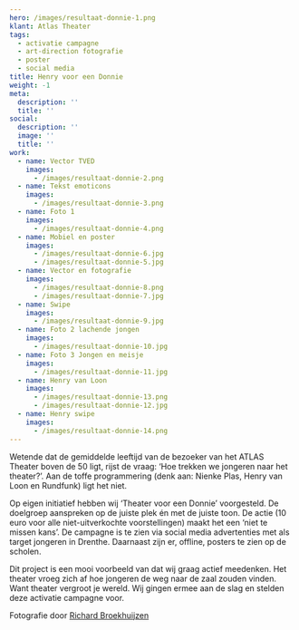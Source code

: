 ```yaml
---
hero: /images/resultaat-donnie-1.png
klant: Atlas Theater
tags:
  - activatie campagne
  - art-direction fotografie
  - poster
  - social media
title: Henry voor een Donnie
weight: -1
meta:
  description: ''
  title: ''
social:
  description: ''
  image: ''
  title: ''
work:
  - name: Vector TVED
    images:
      - /images/resultaat-donnie-2.png
  - name: Tekst emoticons
    images:
      - /images/resultaat-donnie-3.png
  - name: Foto 1
    images:
      - /images/resultaat-donnie-4.png
  - name: Mobiel en poster
    images:
      - /images/resultaat-donnie-6.jpg
      - /images/resultaat-donnie-5.jpg
  - name: Vector en fotografie
    images:
      - /images/resultaat-donnie-8.png
      - /images/resultaat-donnie-7.jpg
  - name: Swipe
    images:
      - /images/resultaat-donnie-9.jpg
  - name: Foto 2 lachende jongen
    images:
      - /images/resultaat-donnie-10.jpg
  - name: Foto 3 Jongen en meisje
    images:
      - /images/resultaat-donnie-11.jpg
  - name: Henry van Loon
    images:
      - /images/resultaat-donnie-13.png
      - /images/resultaat-donnie-12.jpg
  - name: Henry swipe
    images:
      - /images/resultaat-donnie-14.png
---
```

Wetende dat de gemiddelde leeftijd van de bezoeker van het ATLAS Theater boven de 50 ligt, rijst de vraag: ‘Hoe trekken we jongeren naar het theater?’. Aan de toffe programmering (denk aan: Nienke Plas, Henry van Loon en Rundfunk) ligt het niet.

Op eigen initiatief hebben wij ‘Theater voor een Donnie’ voorgesteld. De doelgroep aanspreken op de juiste plek én met de juiste toon. De actie (10 euro voor alle niet-uitverkochte voorstellingen) maakt het een ‘niet te missen kans’. De campagne is te zien via social media advertenties met als target jongeren in Drenthe. Daarnaast zijn er, offline, posters te zien op de scholen.

Dit project is een mooi voorbeeld van dat wij graag actief meedenken. Het theater vroeg zich af hoe jongeren de weg naar de zaal zouden vinden. Want theater vergroot je wereld. Wij gingen ermee aan de slag en stelden deze activatie campagne voor.

Fotografie door [Richard Broekhuijzen](https://www.bfotografie.nl/ "fotograaf")